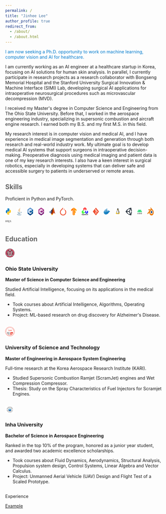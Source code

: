 ```yaml
---
permalink: /
title: "Jinhee Lee"
author_profile: true
redirect_from: 
  - /about/
  - /about.html
---
```


<p style="color: #007acc;">
  I am now seeking a Ph.D. opportunity to work on machine learning, computer vision and AI for healthcare.
</p>

I am currently working as an AI engineer at a healthcare startup in Korea, focusing on AI solutions for human skin analysis. 
In parallel, I currently participate in research projects as a research collaborator with Bongseng Memorial Hospital and the Stanford University Surgical Innovation & Machine Interface (SIMI) Lab, developing surgical AI applications for intraoperative neurosurgical procedures such as microvascular decompression (MVD).

 I received my Master's degree in Computer Science and Engineering from The Ohio State University. Before that, I worked in the aerospace engineering industry, specializing in supersonic combustion and aircraft engine research. I earned both my B.S. and my first M.S. in this field.

My research interest is in computer vision and medical AI, and I have experience in medical image segmentation and generation through both research and real-world industry work. My ultimate goal is to develop medical AI systems that support surgeons in intraoperative decision-making. Preoperative diagnosis using medical imaging and patient data is one of my key research interests.
I also have a keen interest in surgical robotics, especially in developing systems that can deliver safe and accessible surgery to patients in underserved or remote areas.



<h2 style="color:#666; margin-top: 30px;">Skills</h2>

<p>Proficient in Python and PyTorch.</p>

<div style="display: flex; flex-wrap: wrap; gap: 15px; margin-top: 20px;">
  <img src="/images/skills/python.png" alt="Python" title="Python" style="width:20px;">
  <img src="/images/skills/java.png" alt="Java" title="Java" style="width:20px;">
  <img src="/images/skills/cpp.png" alt="C++" title="C++" style="width:20px;">
  <img src="/images/skills/csharp.png" alt="C#" title="C#" style="width:20px;">
  <img src="/images/skills/matlab.png" alt="MATLAB" title="MATLAB" style="width:20px;">
  <img src="/images/skills/pytorch.png" alt="PyTorch" title="PyTorch" style="width:20px;">
  <img src="/images/skills/tensorflow.png" alt="TensorFlow" title="TensorFlow" style="width:20px;">
  <img src="/images/skills/opencv.png" alt="OpenCV" title="OpenCV" style="width:20px;">
  <img src="/images/skills/git.png" alt="Git" title="Git" style="width:20px;">
  <img src="/images/skills/docker.png" alt="Docker" title="Docker" style="width:20px;">
  <img src="/images/skills/linux.png" alt="Linux" title="Linux" style="width:20px;">
  <img src="/images/skills/unity.png" alt="Unity" title="Unity Engine" style="width:20px;">
  <img src="/images/skills/android.png" alt="Android Studio" title="Android Studio" style="width:20px;">
  <img src="/images/skills/blender.png" alt="Blender" title="Blender" style="width:20px;">
  <img src="/images/skills/latex.png" alt="LaTeX" title="LaTeX" style="width:20px;">
</div>


<h2 style="color:#666; margin-top: 40px;">Education</h2>

<!-- Ohio State -->
<div style="margin-bottom: 30px;">
  <img src="/images/education/Ohio_State_University_Logo.png" alt="Ohio State Logo" style="width: 30px;">
  <h3>Ohio State University</h3>
  <p><strong>Master of Science in Computer Science and Engineering</strong></p>
  <p>Studied Artificial Intelligence, focusing on its applications in the medical field.</p>
  <ul>
    <li>Took courses about Artificial Intelligence, Algorithms, Operating Systems.</li>
    <li>Project: ML-based research on drug discovery for Alzheimer's Disease.</li>
  </ul>
</div>

<!-- UST -->
<div style="margin-bottom: 30px;">
  <img src="/images/education/ustLogo.png" alt="UST Logo" style="width: 30px;">
  <h3>University of Science and Technology</h3>
  <p><strong>Master of Engineering in Aerospace System Engineering</strong></p>
  <p>Full-time research at the Korea Aerospace Research Institute (KARI).</p>
  <ul>
    <li>Studied Supersonic Combustion Ramjet (ScramJet) engines and Wet Compression Compressor.</li>
    <li>Thesis: Study on the Spray Characteristics of Fuel Injectors for Scramjet Engines.</li>
  </ul>
</div>

<!-- Inha University -->
<div style="margin-bottom: 30px;">
  <img src="/images/education/inhaLogo.jpg" alt="Inha Logo" style="width: 30px;">
  <h3>Inha University</h3>
  <p><strong>Bachelor of Science in Aerospace Engineering</strong></p>
  <p>Ranked in the top 10% of the program, honored as a junior year student, and awarded two academic excellence scholarships.</p>
  <ul>
    <li>Took courses about Fluid Dynamics, Aerodynamics, Structural Analysis, Propulsion system design, Control Systems, Linear Algebra and Vector Calculus.</li>
    <li>Project: Unmanned Aerial Vehicle (UAV) Design and Flight Test of a Scaled Prototype.</li>
  </ul>
</div>


Experience

[Example](https://academicpages.github.io/cv)  

